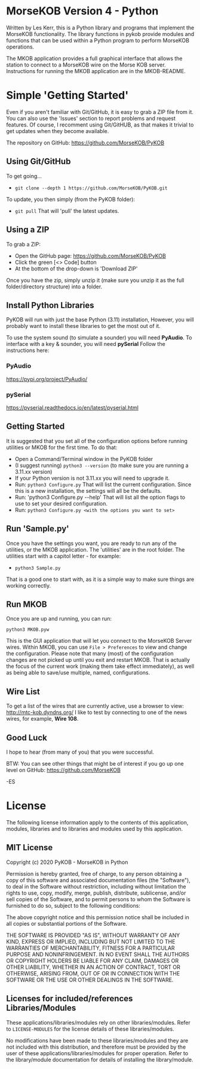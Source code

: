# MorseKOB Version 4 - Python

Written by Les Kerr, this is a Python library and programs that implement
the MorseKOB functionality. The library functions in pykob provide modules
and functions that can be used within a Python program to perform MorseKOB
operations.

The MKOB application provides a full graphical interface that allows the
station to connect to a MorseKOB wire on the Morse KOB server. Instructions
for running the MKOB application are in the MKOB-README.

# Simple 'Getting Started'
Even if you aren't familiar with Git/GitHub, it is easy to grab a ZIP file from it. You can also use the 'Issues' section to report problems and request features.
Of course, I recomment using Git/GitHUB, as that makes it trivial to get updates when they become available.

The repository on GitHub: https://github.com/MorseKOB/PyKOB

## Using Git/GitHub
To get going...

* `git clone --depth 1 https://github.com/MorseKOB/PyKOB.git`

To update, you then simply (from the PyKOB folder):

* `git pull`
That will 'pull' the latest updates.

## Using a ZIP
To grab a ZIP:

* Open the GitHub page: https://github.com/MorseKOB/PyKOB
* Click the green [<> Code] button
* At the bottom of the drop-down is 'Download ZIP'

Once you have the zip, simply unzip it (make sure you unzip it as the full folder/directory structure) into a folder.

## Install Python Libraries
PyKOB will run with just the base Python (3.11) installation, However, you will probably want to install these libraries to get the most out of it.

To use the system sound (to simulate a sounder) you will need **PyAudio**. To interface with a key & sounder, you will need **pySerial**
Follow the instructions here:

### PyAudio
 https://pypi.org/project/PyAudio/

### pySerial
 https://pyserial.readthedocs.io/en/latest/pyserial.html

## Getting Started
It is suggested that you set all of the configuration options before running utilities or MKOB for the first time. To do that:

* Open a Command/Terminal window in the PyKOB folder
* (I suggest running) `python3 --version` (to make sure you are running a 3.11.xx version)
* If your Python version is not 3.11.xx you will need to upgrade it.
* Run: `python3 Configure.py`
  That will list the current configuration. Since this is a new installation, the settings will all be the defaults.
* Run: 'python3 Configure.py --help'
  That will list all the option flags to use to set your desired configuration.
* Run: `python3 Configure.py <with the options you want to set>`

## Run 'Sample.py'
Once you have the settings you want, you are ready to run any of the utilities, or the MKOB application. The 'utilities' are in the root folder. The utilities start with a capitol letter - for example:

* `python3 Sample.py`

That is a good one to start with, as it is a simple way to make sure things are working correctly.

## Run MKOB
Once you are up and running, you can run:

`python3 MKOB.pyw`

This is the GUI application that will let you connect to the MorseKOB Server wires. Within MKOB, you can use `File > Preferences` to view and change the configuration. Please note that many (most) of the configuration changes are not picked up until you exit and restart MKOB. That is actually the focus of the current work (making them take effect immediately), as well as being able to save/use multiple, named, configurations.

## Wire List
To get a list of the wires that are currently active, use a browser to view: http://mtc-kob.dyndns.org/
I like to test by connecting to one of the news wires, for example, **Wire 108**.

## Good Luck
I hope to hear (from many of you) that you were successful.

BTW: You can see other things that might be of interest if you go up one level on GitHub: https://github.com/MorseKOB

-ES

# License
The following license information apply to the contents of this application,
modules, libraries and to libraries and modules used by this application.

## MIT License
Copyright (c) 2020 PyKOB - MorseKOB in Python

Permission is hereby granted, free of charge, to any person obtaining a copy
of this software and associated documentation files (the "Software"), to deal
in the Software without restriction, including without limitation the rights
to use, copy, modify, merge, publish, distribute, sublicense, and/or sell
copies of the Software, and to permit persons to whom the Software is
furnished to do so, subject to the following conditions:

The above copyright notice and this permission notice shall be included in all
copies or substantial portions of the Software.

THE SOFTWARE IS PROVIDED "AS IS", WITHOUT WARRANTY OF ANY KIND, EXPRESS OR
IMPLIED, INCLUDING BUT NOT LIMITED TO THE WARRANTIES OF MERCHANTABILITY,
FITNESS FOR A PARTICULAR PURPOSE AND NONINFRINGEMENT. IN NO EVENT SHALL THE
AUTHORS OR COPYRIGHT HOLDERS BE LIABLE FOR ANY CLAIM, DAMAGES OR OTHER
LIABILITY, WHETHER IN AN ACTION OF CONTRACT, TORT OR OTHERWISE, ARISING FROM,
OUT OF OR IN CONNECTION WITH THE SOFTWARE OR THE USE OR OTHER DEALINGS IN THE
SOFTWARE.

## Licenses for included/references Libraries/Modules
These applications/libraries/modules rely on other libraries/modules.
Refer to `LICENSE-MODULES` for the license details of these libraries/modules.

No modifications have been made to these libraries/modules and they are not
included with this distribution, and therefore must be provided by the user of
these applications/libraries/modules for proper operation. Refer to the library/module
documentation for details of installing the library/module.
